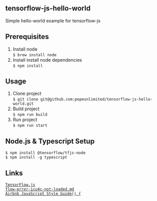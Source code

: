 ## tensorflow-js-hello-world

Simple hello-world example for tensorflow-js

## Prerequisites

1. Install node  
`$ brew install node`  
2. Install install node dependencies  
`$ npm install` 

## Usage

1. Clone project  
`$ git clone git@github.com:pepeunlimited/tensorflow-js-hello-world.git`  
2. Build project  
`$ npm run build`  
3. Run project  
`$ npm run start` 

## Node.js & Typescript Setup

`$ npm install @tensorflow/tfjs-node`  
`$ npm install -g typescript`

## Links

[`TensorFlow.js`](https://www.tensorflow.org/js)  
[`flow-error-icu4c-not-loaded.md`](https://gist.github.com/berkedel/d1fc6d13651c16002f64653096d1fded)  
[`Airbnb JavaScript Style Guide() {`](https://github.com/airbnb/javascript)  
